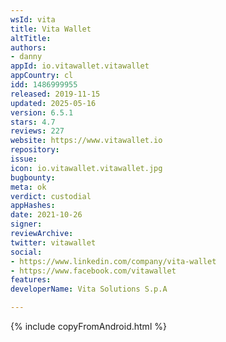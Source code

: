 ```yaml
---
wsId: vita
title: Vita Wallet
altTitle: 
authors:
- danny
appId: io.vitawallet.vitawallet
appCountry: cl
idd: 1486999955
released: 2019-11-15
updated: 2025-05-16
version: 6.5.1
stars: 4.7
reviews: 227
website: https://www.vitawallet.io
repository: 
issue: 
icon: io.vitawallet.vitawallet.jpg
bugbounty: 
meta: ok
verdict: custodial
appHashes: 
date: 2021-10-26
signer: 
reviewArchive: 
twitter: vitawallet
social:
- https://www.linkedin.com/company/vita-wallet
- https://www.facebook.com/vitawallet
features: 
developerName: Vita Solutions S.p.A

---
```


{% include copyFromAndroid.html %}
